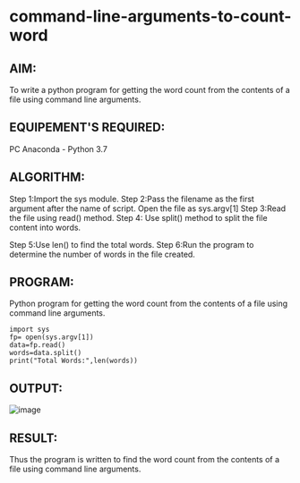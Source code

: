 # command-line-arguments-to-count-word
## AIM:
To write a python program for getting the word count from the contents of a file using command line arguments.

## EQUIPEMENT'S REQUIRED:
PC Anaconda - Python 3.7

## ALGORITHM:
Step 1:Import the sys module.
Step 2:Pass the filename as the first argument after the name of script. Open the file as sys.argv[1]
Step 3:Read the file using read() method.
Step 4:
Use split() method to split the file content into words.

Step 5:Use len() to find the total words.
Step 6:Run the program to determine the number of words in the file created.
## PROGRAM:
Python program for getting the word count from the contents of a file using command line arguments.
```
import sys
fp= open(sys.argv[1])
data=fp.read()
words=data.split()
print("Total Words:",len(words))
```
## OUTPUT:


![image](https://github.com/sreekarsh/command-line-arguments-to-count-word/assets/139841918/bf20bb30-548a-46a6-a8c3-9e5dec6f11b4)


## RESULT:
Thus the program is written to find the word count from the contents of a file using command line arguments.
